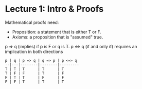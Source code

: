 Lecture 1: Intro & Proofs
===

Mathematical proofs need:

  - Proposition: a statement that is either T or F.
  - Axioms: a proposition that is "assumed" true.
  
p => q (implies) if p is F or q is T.
p <=> q (if and only if) requires an implication in both directions

    p | q | p => q | q => p | p <=> q
    --|---|--------|--------|---------
    T | T | T      | T      | T
    T | F | F      | T      | F
    F | T | T      | F      | F
    F | F | T      | T      | T

